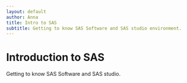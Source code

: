 ```yaml
--- 
layout: default
author: Anna
title: Intro to SAS 
subtitle: Getting to know SAS Software and SAS studio environment.
--- 
```


<html lang="en">

<body>

<div class="header">
  <h1>Introduction to SAS</h1>
  <p>Getting to know SAS Software and SAS studio.</p>
</div>
